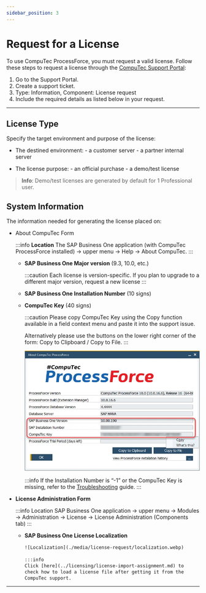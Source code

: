 ```yaml
---
sidebar_position: 3
---
```


# Request for a License

To use CompuTec ProcessForce, you must request a valid license. Follow these steps to request a license through the [CompuTec Support Portal](https://support.computec.pl):

1. Go to the Support Portal.
2. Create a support ticket.
3. Type: Information, Component: License request
4. Include the required details as listed below in your request.

---

## License Type

Specify the target environment and purpose of the license:

- The destined environment:
      - a customer server
      - a partner internal server

- The license purpose:
      - an official purchase
      - a demo/test license

>**Info**: Demo/test licenses are generated by default for 1 Professional user.

## System Information

The information needed for generating the license placed on:

- About CompuTec Form

    :::info **Location**
        The SAP Business One application (with CompuTec ProcessForce installed) → upper menu → Help → About CompuTec.
    :::

  - **SAP Business One Major version** (9.3, 10.0, etc.)

    :::caution
    Each license is version-specific. If you plan to upgrade to a different major version, request a new license
    :::

  - **SAP Business One Installation Number** (10 signs)

  - **CompuTec Key** (40 signs)

    :::caution
    Please copy CompuTec Key using the Copy function available in a field context menu and paste it into the support issue.

    Alternatively please use the buttons on the lower right corner of the form: Copy to Clipboard / Copy to File.
    :::

    ![About ProcessForce](./media/license-request/about-processforce.webp)

    :::info
    If the Installation Number is “-1” or the CompuTec Key is missing, refer to the [Troubleshooting](../../troubleshooting/licensing-issues.md) guide.
    :::

- **License Administration Form**

    :::info Location
        SAP Business One application → upper menu → Modules → Administration → License → License Administration (Components tab)
    :::

  - **SAP Business One License Localization**

        ![Localization](./media/license-request/localization.webp)

        :::info
        Click [here](../licensing/license-import-assignment.md) to check how to load a license file after getting it from the CompuTec support.

---
  